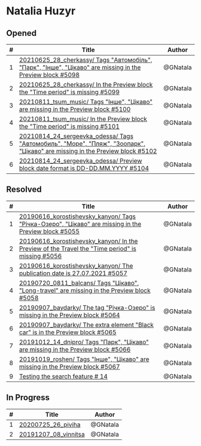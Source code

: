 # Natalia Huzyr

## Opened

| #   | Title | Author
| --- | ---   | ----
| 1   | [20210625_28_cherkassy/ Tags "Автомобіль", "Парк", "Інше", "Цікаво" are missing in the Preview block #5098](https://github.com/scholokov/long-travel-2/issues/5098)   | @GNatala
| 2   | [20210625_28_cherkassy/ In the Preview block the "Time period" is missing #5099](https://github.com/scholokov/long-travel-2/issues/5099)   | @GNatala
| 3   | [20210811_tsum_music/ Tags "Інше", "Цікаво" are missing in the Preview block #5100](https://github.com/scholokov/long-travel-2/issues/5100)   | @GNatala
| 4   | [20210811_tsum_music/ In the Preview block the "Time period" is missing #5101](https://github.com/scholokov/long-travel-2/issues/5101)   | @GNatala
| 5   | [20210814_24_sergeevka_odessa/ Tags "Автомобиль", "Море", "Пляж", "Зоопарк", "Цікаво" are missing in the Preview block #5102](https://github.com/scholokov/long-travel-2/issues/5102)   | @GNatala
| 6   | [20210814_24_sergeevka_odessa/ Preview block date format is DD-DD.MM.YYYY #5104](https://github.com/scholokov/long-travel-2/issues/5104)   | @GNatala



## Resolved
| #   | Title | Author
| --- | ---   | ----
| 1   | [20190616_korostishevsky_kanyon/ Tags "Річка-Озеро", "Цікаво" are missing in the Preview block #5055](https://github.com/scholokov/long-travel-2/issues/5055)   | @GNatala
| 2   | [20190616_korostishevsky_kanyon/ In the Preview of the Travel the "Time period" is missing #5056](https://github.com/scholokov/long-travel-2/issues/5056)   | @GNatala
| 3   | [20190616_korostishevsky_kanyon/ The publication date is 27.07.2021 #5057](https://github.com/scholokov/long-travel-2/issues/5057)   | @GNatala
| 4   | [20190720_0811_balcans/ Tags "Цікаво", "Long-travel" are missing in the Preview block #5058](https://github.com/scholokov/long-travel-2/issues/5058)   | @GNatala
| 5   | [20190907_baydarky/ The tag "Річка-Озеро" is missing in the Preview block #5064](https://github.com/scholokov/long-travel-2/issues/5064)   | @GNatala
| 6   | [20190907_baydarky/ The extra element "Black car" is in the Preview block #5065](https://github.com/scholokov/long-travel-2/issues/5065)   | @GNatala
| 7   | [20191012_14_dnipro/ Tags "Парк", "Цікаво" are missing in the Preview block #5066](https://github.com/scholokov/long-travel-2/issues/5066)   | @GNatala
| 8   | [20191019_roshen/ Tags "Інше", "Цікаво" are missing in the Preview block #5067](https://github.com/scholokov/long-travel-2/issues/5067)   | @GNatala
| 9   | [Testing the search feature # 14](https://github.com/scholokov/long-travel-2/issues/5050)   | @GNatala




## In Progress
| #   | Title | Author
| --- | ---   | ----
| 1   | [20200725_26_piviha ](https://github.com/scholokov/long-travel-2/issues/4087)   | @GNatala
| 2   | [20191207_08_vinnitsa ](https://github.com/scholokov/long-travel-2/issues/4080)   | @GNatala
